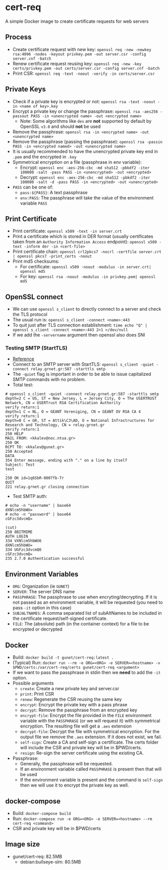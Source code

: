 # cert-req
A simple Docker image to create certificate requests for web servers

## Process
* Create certificate request with new key: `openssl req -new -newkey rsa:4096 -nodes -keyout privkey.pem -out server.csr -config server.cnf -batch`
* Renew certificate request reusing key: `openssl req -new -key certs/privkey.pem -out certs/server.csr -config server.cnf -batch`
* Print CSR: `openssl req -text -noout -verify -in certs/server.csr`

## Private Keys
* Check if a private key is encrypted or not: `openssl rsa -text -noout -in <name of key>.key`
* Encrypt a private key or change the passphrase: `openssl rsa -aes256 -passout PASS -in <unencrypted name> -out <encrypted name>`
  - Note: Some algorithms like `des` are **not** supported by default by OpenSSL `v3.0` and should **not** be used
* Remove the passphrase: `openssl rsa -in <encrypted name> -out <unencrypted name>`
* Remove the passphrase (passing the passphrase): `openssl rsa -passin PASS -in <encrypted named> -out <unencrypted name>`
* It is usually recommended to have the unencrypted private key end in `.pem` and the encrypted in `.key`
* Symmetrical encryption on a file (passphrase in env variable):
  - Encrypt: `openssl enc -aes-256-cbc -md sha512 -pbkdf2 -iter 100000 -salt -pass PASS -in <unencrypted> -out <encrypted>`
  - Decrypt: `openssl enc -aes-256-cbc -md sha512 -pbkdf2 -iter 100000 -salt -d -pass PASS -in <encrypted> -out <unencrypted>`
* `PASS` can be one of:
  - `pass:${PASS}`: A text passphrase
  - `env:PASS`: The passphrase will take the value of the environment variable `PASS`

## Print Certificate
* Print certificate: `openssl x509 -text -in server.crt`
* Print a certificate which is stored in DER format (usually certificates taken from an `Authority Information Access` endpoint): `openssl x509 -text -inform der -in <cert-file>`
* Print certificate chain: `openssl crl2pkcs7 -nocrl -certfile server.crt | openssl pkcs7 -print_certs -noout`
* Print md5 checksums:
  - For certificate: `openssl x509 -noout -modulus -in server.crt| openssl md5`
  - For key: `openssl rsa -noout -modulus -in privkey.pem| openssl md5`

## OpenSSL connect
* We can use `openssl s_client` to directly connect to a server and check the TLS protocol
* The usual run is: `openssl s_client -connect <name>:443`
* To quit just after TLS connection establishment: `time echo "Q" | openssl s_client -connect <name>:443 2>1 >/dev/null`
* If we add the `-servername` argument then openssl also does SNI
### Testing SMTP (StartTLS)
* [Reference](https://halon.io/blog/how-to-test-smtp-servers-using-the-command-line)
* Connect to an SMTP server with StartTLS: `openssl s_client -quiet -connect relay.grnet.gr:587 -starttls smtp`
* The `-quiet` flag is important in order to be able to issue capitalized SMTP commands with no problem.
* Total test:
```
# openssl s_client -quiet -connect relay.grnet.gr:587 -starttls smtp
depth=2 C = US, ST = New Jersey, L = Jersey City, O = The USERTRUST Network, CN = USERTrust RSA Certification Authority
verify return:1
depth=1 C = NL, O = GEANT Vereniging, CN = GEANT OV RSA CA 4
verify return:1
depth=0 C = GR, ST = Attik\C3\AD, O = National Infrastructures for Research and Technology, CN = relay.grnet.gr
verify return:1
250 HELP
MAIL FROM: <kkalev@noc.ntua.gr>
250 OK
RCPT TO: <kkalev@gunet.gr>
250 Accepted
DATA
354 Enter message, ending with "." on a line by itself
Subject: Test
test
.
250 OK id=1q6SbR-0007fb-Tr
QUIT
221 relay.grnet.gr closing connection
```
* Test SMTP auth:
```
# echo -n "username" | base64
dXNlcm5hbWU=
# echo -n "password" | base64
cGFzc3dvcmQ=

(cut)
250 8BITMIME
AUTH LOGIN
334 VXNlcm5hbWU6
dXNlcm5hbWU=
334 UGFzc3dvcmQ6
cGFzc3dvcmQ=
235 2.7.0 Authentication successful
```

## Environment Variables
* `ORG`: Organization (ie `GUNET`)
* `SERVER`: The server DNS name
* `PASSPHRASE`: The passphrase to use when encryting/decrypting. If it is not passed as an environment variable, it will be requested (you need to pass `-it` option in this case)
* `SUBJALTNAMES`: A comma separated list of subAltNames to be included in the certificate request/self-signed certificate.
* `FILE`: The (absolute) path (in the container context) for a file to be encrypted or decrypted

## Docker
* Build: `docker build -t gunet/cert-req:latest .`
* (Typical) Run: `docker run --rm -e ORG=<ORG> -e SERVER=<hostname> -v $PWD/certs:/var/cert-req/certs gunet/cert-req <argument>`
* If we want to pass the passphrase in stdin then we **need** to add the `-it` option.
* Possible arguments
  - `create`: Create a new private key and server.csr
  - `print`: Print CSR
  - `renew`: Regenerate the CSR reusing the same key
  - `encrypt`: Encrypt the private key with a pass phrase
  - `decrypt`: Remove the passphrase from an encrypted key
  - `encrypt-file`: Encrypt the file provided in the `FILE` environment variable with the `PASSPHRASE` (or we will request it) with symmetrical encryption. The resulting file will get a `.aes` extension
  - `decrypt-file`: Decrypt the file with symmetrical encryption. For the output file we remove the `.aes` extension. If it does not exist, we fail.
  - `self-sign`: Create a CA and self-sign a certificate. The certs folder will include the CSR and private key will be in $PWD/certs.
  - `resign`: Re-sign the server certificate using the existing CA.
* Passphrase:
  - Generally, the passphrase will be requested.
  - If an environment variable called `PASSPHRASE` is present then that will be used
  - If the environment variable is present and the command is `self-sign` then we will use it to encrypt the private key as well.

## docker-compose
* Build: `docker-compose build`
* Run: `docker-compose run -e ORG=<ORG> -e SERVER=<hostname> --rm cert-req <command>`
* CSR and private key will be in $PWD/certs

## Image size
* gunet/cert-req: 82.5MB
  - debian:bullseye-slm: 80.5MB
